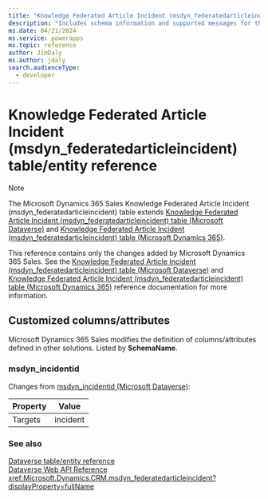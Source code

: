 ```yaml
---
title: "Knowledge Federated Article Incident (msdyn_federatedarticleincident) table/entity reference (Microsoft Dynamics 365 Sales) | Microsoft Docs"
description: "Includes schema information and supported messages for the Knowledge Federated Article Incident (msdyn_federatedarticleincident) table/entity with Microsoft Dynamics 365 Sales."
ms.date: 04/21/2024
ms.service: powerapps
ms.topic: reference
author: JimDaly
ms.author: jdaly
search.audienceType: 
  - developer
---
```


# Knowledge Federated Article Incident (msdyn_federatedarticleincident) table/entity reference



> [!NOTE]
> The Microsoft Dynamics 365 Sales Knowledge Federated Article Incident (msdyn_federatedarticleincident) table extends [Knowledge Federated Article Incident (msdyn_federatedarticleincident) table (Microsoft Dataverse)](/power-apps/developer/data-platform/reference/entities/msdyn_federatedarticleincident) and [Knowledge Federated Article Incident (msdyn_federatedarticleincident) table (Microsoft Dynamics 365)](/dynamics365/developer/reference/dataverse/entities/msdyn_federatedarticleincident).
>
> This reference contains only the changes added by Microsoft Dynamics 365 Sales.
> See the [Knowledge Federated Article Incident (msdyn_federatedarticleincident) table (Microsoft Dataverse)](/power-apps/developer/data-platform/reference/entities/msdyn_federatedarticleincident) and [Knowledge Federated Article Incident (msdyn_federatedarticleincident) table (Microsoft Dynamics 365)](/dynamics365/developer/reference/dataverse/entities/msdyn_federatedarticleincident) reference documentation for more information.



## Customized columns/attributes

Microsoft Dynamics 365 Sales
modifies the definition of columns/attributes defined in other solutions. Listed by **SchemaName**.

### <a name="BKMK_msdyn_incidentid"></a> msdyn_incidentid

Changes from [msdyn_incidentid (Microsoft Dataverse)](/power-apps/developer/data-platform/reference/entities/msdyn_federatedarticleincident#BKMK_msdyn_incidentid):

|Property|Value|
|---|---|
|Targets|incident|




### See also

[Dataverse table/entity reference](../about-entity-reference.md)  
[Dataverse Web API Reference](/power-apps/developer/data-platform/webapi/reference/about)   
<xref:Microsoft.Dynamics.CRM.msdyn_federatedarticleincident?displayProperty=fullName>
